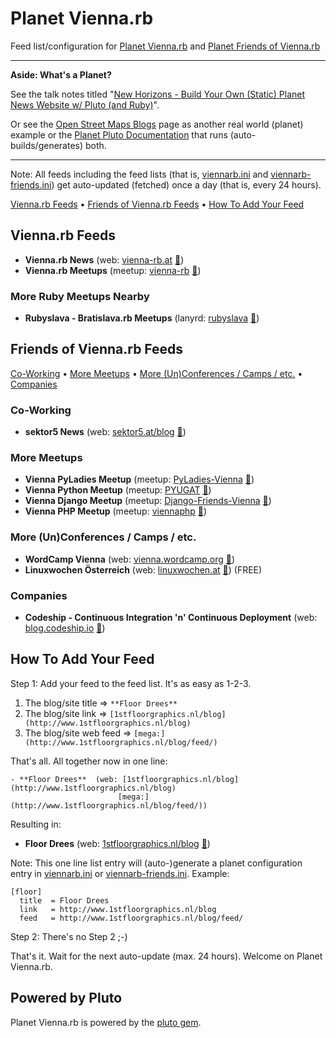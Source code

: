# Planet Vienna.rb

Feed list/configuration for [Planet Vienna.rb](http://viennarb.herokuapp.com)
and [Planet Friends of Vienna.rb](http://viennarb.herokuapp.com/viennarbfriends)


---

**Aside: What's a Planet?**

See the talk notes titled "[New Horizons - Build Your Own (Static) Planet News Website w/ Pluto (and Ruby)](https://github.com/geraldb/talks/blob/master/planet.md)".

Or see the [Open Street Maps Blogs](https://blogs.openstreetmap.org) page
as another real world (planet) example
or the [Planet Pluto Documentation](http://feedreader.github.io) that runs (auto-builds/generates) both. 

---


Note: All feeds including the feed lists (that is, [viennarb.ini](viennarb.ini) and [viennarb-friends.ini](viennarb-friends.ini))
get auto-updated (fetched) once a day (that is, every 24 hours).


[Vienna.rb Feeds](#viennarb-feeds) •
[Friends of Vienna.rb Feeds](#friends-of-viennarb-feeds) •
[How To Add Your Feed](#how-to-add-your-feed)


## Vienna.rb Feeds

- **Vienna.rb News** (web: [vienna-rb.at](http://vienna-rb.at) [:mega:](http://vienna-rb.at/atom.xml))
- **Vienna.rb Meetups** (meetup: [vienna-rb](http://www.meetup.com/vienna-rb) [:mega:](http://www.meetup.com/vienna-rb/events/rss/vienna.rb/))

<!--
  # [viennarbmeetuprsvps]
  #  title = Vienna.rb Meetups RSVPs
  #  link  = http://www.meetup.com/vienna-rb
  #  feed  = http://www.meetup.com/vienna-rb/rsvps/rss/vienna.rb/ 
 -->


### More Ruby Meetups Nearby 

<!--
  #  - www.rubyslava.sk  - no public news blog (no feed)
  #  twitter ->  twitter.com/rubyslava
 -->

- **Rubyslava  - Bratislava.rb Meetups** (lanyrd: [rubyslava](http://lanyrd.com/series/rubyslava) [:mega:](http://lanyrd.com/series/rubyslava/feed/))



## Friends of Vienna.rb Feeds

[Co-Working](#co-working)  • 
[More Meetups](#more-meetups)  • 
[More (Un)Conferences / Camps / etc.](#more-unconferences--camps--etc)  • 
[Companies](#companies)


### Co-Working

- **sektor5 News** (web: [sektor5.at/blog](http://www.sektor5.at/blog/) [:mega:](http://www.sektor5.at/blog/feed/))


### More Meetups

- **Vienna PyLadies Meetup** (meetup: [PyLadies-Vienna](http://www.meetup.com/PyLadies-Vienna) [:mega:](http://www.meetup.com/PyLadies-Vienna/events/rss/PyLadies-Vienna/))
- **Vienna Python Meetup** (meetup: [PYUGAT](http://www.meetup.com/PYUGAT) [:mega:](http://www.meetup.com/PYUGAT/events/rss/PYUGAT/))
- **Vienna Django Meetup** (meetup: [Django-Friends-Vienna](http://www.meetup.com/Django-Friends-Vienna) [:mega:](
http://www.meetup.com/Django-Friends-Vienna/events/rss/Django-Friends-Vienna/))
- **Vienna PHP Meetup** (meetup: [viennaphp](http://www.meetup.com/viennaphp) [:mega:](http://www.meetup.com/viennaphp/events/rss/viennaphp/))


### More (Un)Conferences / Camps / etc.

- **WordCamp Vienna** (web: [vienna.wordcamp.org](http://2015.vienna.wordcamp.org) [:mega:](http://2015.vienna.wordcamp.org/feed/))
- **Linuxwochen Österreich** (web: [linuxwochen.at](http://linuxwochen.at) [:mega:](http://www.linuxwochen.at/atom/)) (FREE)


### Companies

- **Codeship - Continuous Integration 'n' Continuous Deployment** (web: [blog.codeship.io](http://blog.codeship.io) [:mega:](http://blog.codeship.io/feed))


<!--
   "old" feed ids - add/keep - why? why not??

_#viennarb_
_#viennarbmeetup_
 _#rubyslavaevents_
 
 _#sektor5_
 
 _#pyladiesvienna_
 _#pyugat_
 _#djangofriendsvienna_
 _#viennaphp_
 _#viennawordpresscamp_
 _#linuxwochenat_
 _#codeship_
-->


## How To Add Your Feed

Step 1: Add your feed to the feed list. It's as easy as 1-2-3. 

1. The blog/site title    =>  `**Floor Drees**`
2. The blog/site link     =>  `[1stfloorgraphics.nl/blog](http://www.1stfloorgraphics.nl/blog)`
3. The blog/site web feed =>  `[mega:](http://www.1stfloorgraphics.nl/blog/feed/)`

That's all. All together now in one line:

~~~
- **Floor Drees**  (web: [1stfloorgraphics.nl/blog](http://www.1stfloorgraphics.nl/blog)
                        [mega:](http://www.1stfloorgraphics.nl/blog/feed/))
~~~

Resulting in:

- **Floor Drees**  (web: [1stfloorgraphics.nl/blog](http://www.1stfloorgraphics.nl/blog)
                        [:mega:](http://www.1stfloorgraphics.nl/blog/feed/))


Note: This one line list entry will (auto-)generate a planet configuration entry in [viennarb.ini](viennarb.ini) or [viennarb-friends.ini](viennarb-friends.ini). Example:

~~~
[floor]
  title  = Floor Drees
  link   = http://www.1stfloorgraphics.nl/blog
  feed   = http://www.1stfloorgraphics.nl/blog/feed/
~~~

Step 2: There's no Step 2 ;-)

That's it. Wait for the next auto-update (max. 24 hours). Welcome on Planet Vienna.rb.


## Powered by Pluto

Planet Vienna.rb is powered by the [pluto gem](https://github.com/feedreader).
